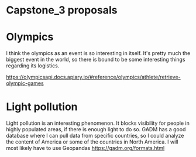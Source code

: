# Capstone_3 proposals

# Olympics

I think the olympics as an event is so interesting in itself. It's pretty much the biggest event in the world, so there is bound to be some interesting things regarding its logistics. 

https://olympicsapi.docs.apiary.io/#reference/olympics/athlete/retrieve-olympic-games

# Light pollution

Light pollution is an interesting phenomenon. It blocks visibility for people in highly populated areas, if there is enough light to do so. GADM has a good database where I can pull data from specific countries, so I could analyze the content of America or some of the countries in North America. I will most likely have to use Geopandas
https://gadm.org/formats.html

# 
